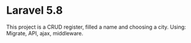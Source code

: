 # Laravel 5.8

This project is a CRUD register, filled a name and choosing a city. 
Using: Migrate, API, ajax, middleware.
